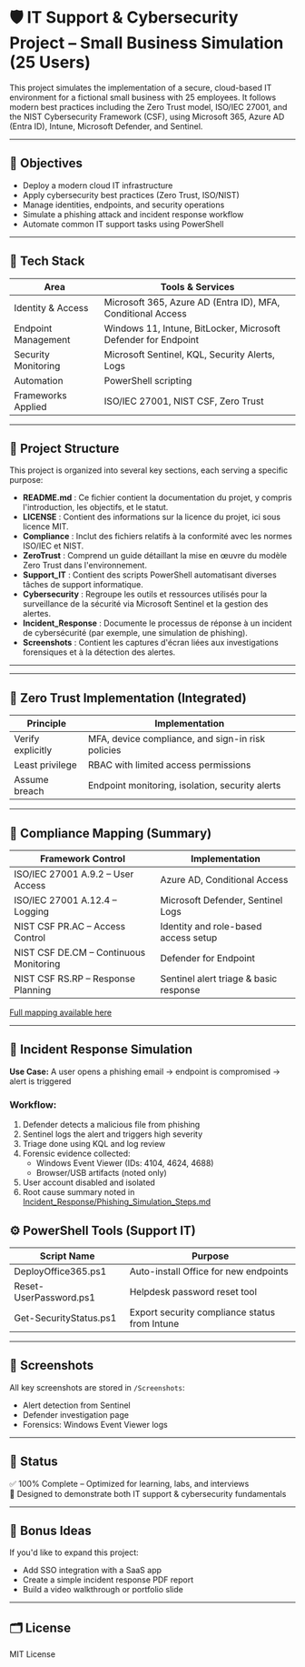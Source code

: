 # 🛡️ IT Support & Cybersecurity Project – Small Business Simulation (25 Users)

This project simulates the implementation of a secure, cloud-based IT environment for a fictional small business with 25 employees. It follows modern best practices including the Zero Trust model, ISO/IEC 27001, and the NIST Cybersecurity Framework (CSF), using Microsoft 365, Azure AD (Entra ID), Intune, Microsoft Defender, and Sentinel.

---

## 🧱 Objectives

- Deploy a modern cloud IT infrastructure
- Apply cybersecurity best practices (Zero Trust, ISO/NIST)
- Manage identities, endpoints, and security operations
- Simulate a phishing attack and incident response workflow
- Automate common IT support tasks using PowerShell

---

## 🧩 Tech Stack

| Area                  | Tools & Services                                           |
|-----------------------|------------------------------------------------------------|
| Identity & Access     | Microsoft 365, Azure AD (Entra ID), MFA, Conditional Access |
| Endpoint Management   | Windows 11, Intune, BitLocker, Microsoft Defender for Endpoint |
| Security Monitoring   | Microsoft Sentinel, KQL, Security Alerts, Logs             |
| Automation            | PowerShell scripting                                       |
| Frameworks Applied    | ISO/IEC 27001, NIST CSF, Zero Trust                         |

---

## 📁 Project Structure

This project is organized into several key sections, each serving a specific purpose:

- **README.md** : Ce fichier contient la documentation du projet, y compris l'introduction, les objectifs, et le statut.
- **LICENSE** : Contient des informations sur la licence du projet, ici sous licence MIT.
- **Compliance** : Inclut des fichiers relatifs à la conformité avec les normes ISO/IEC et NIST.
- **ZeroTrust** : Comprend un guide détaillant la mise en œuvre du modèle Zero Trust dans l'environnement.
- **Support_IT** : Contient des scripts PowerShell automatisant diverses tâches de support informatique.
- **Cybersecurity** : Regroupe les outils et ressources utilisés pour la surveillance de la sécurité via Microsoft Sentinel et la gestion des alertes.
- **Incident_Response** : Documente le processus de réponse à un incident de cybersécurité (par exemple, une simulation de phishing).
- **Screenshots** : Contient les captures d'écran liées aux investigations forensiques et à la détection des alertes.

---

---


## 🔐 Zero Trust Implementation (Integrated)

| Principle         | Implementation                                     |
|-------------------|----------------------------------------------------|
| Verify explicitly | MFA, device compliance, and sign-in risk policies |
| Least privilege   | RBAC with limited access permissions               |
| Assume breach     | Endpoint monitoring, isolation, security alerts   |

---

## 📄 Compliance Mapping (Summary)

| Framework Control                  | Implementation                               |
|------------------------------------|-----------------------------------------------|
| ISO/IEC 27001 A.9.2 – User Access  | Azure AD, Conditional Access                  |
| ISO/IEC 27001 A.12.4 – Logging     | Microsoft Defender, Sentinel Logs             |
| NIST CSF PR.AC – Access Control    | Identity and role-based access setup          |
| NIST CSF DE.CM – Continuous Monitoring | Defender for Endpoint                     |
| NIST CSF RS.RP – Response Planning | Sentinel alert triage & basic response        |

[Full mapping available here](Cybersecurity/Compliance/Compliance_Mapping.md)

---

## 🧪 Incident Response Simulation

**Use Case:** A user opens a phishing email → endpoint is compromised → alert is triggered

### Workflow:

1. Defender detects a malicious file from phishing
2. Sentinel logs the alert and triggers high severity
3. Triage done using KQL and log review
4. Forensic evidence collected:
   - Windows Event Viewer (IDs: 4104, 4624, 4688)
   - Browser/USB artifacts (noted only)
5. User account disabled and isolated
6. Root cause summary noted in [Incident_Response/Phishing_Simulation_Steps.md](Incident_Response/Phishing_Simulation_Steps.md)
## ⚙️ PowerShell Tools (Support IT)

| Script Name              | Purpose                                        |
|--------------------------|------------------------------------------------|
| DeployOffice365.ps1      | Auto-install Office for new endpoints          |
| Reset-UserPassword.ps1   | Helpdesk password reset tool                   |
| Get-SecurityStatus.ps1   | Export security compliance status from Intune  |

---

## 📸 Screenshots

All key screenshots are stored in `/Screenshots`:
- Alert detection from Sentinel
- Defender investigation page
- Forensics: Windows Event Viewer logs

---

## 🚀 Status

✅ 100% Complete – Optimized for learning, labs, and interviews  
📌 Designed to demonstrate both IT support & cybersecurity fundamentals

---

## 🧠 Bonus Ideas

If you'd like to expand this project:
- Add SSO integration with a SaaS app
- Create a simple incident response PDF report
- Build a video walkthrough or portfolio slide

---

## 🗂️ License

MIT License

